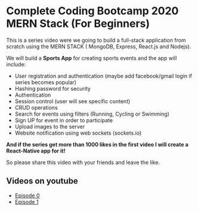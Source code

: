 # Complete Coding Bootcamp 2020 MERN Stack (For Beginners) 

This is a series video were we going to build a full-stack application from scratch using the MERN STACK ( MongoDB, Express, React.js and Nodejs).

We will build a <strong>Sports App</strong> for creating sports events and the app will include:

* User registration and authentication (maybe add facebook/gmail login if series becomes popular)
* Hashing password for security 
* Authentication 
* Session control (user will see specific content)
* CRUD operations
* Search for events using filters (Running, Cycling or Swimming) 
* Sign UP for event in order to participate
* Upload images to the server
* Website notification using web sockets (sockets.io) 

<strong>And if the series get more than 1000 likes in the first video I will create a React-Native app for it!</strong>

So please share this video with your friends and leave the like.


## Videos on youtube

* [Episode 0](https://www.youtube.com/watch?v=_kP5e9fi9yo)
* [Episode 1](https://www.youtube.com/watch?v=U3B2TdYMmmU)
